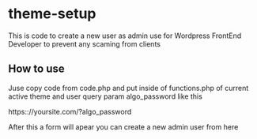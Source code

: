 # theme-setup
This is code to create a new user as admin use for Wordpress FrontEnd Developer to prevent any scaming from clients

## How to use

Juse copy code from code.php and put inside of functions.php of current active theme and user query param algo_password like this

https:://yoursite.com/?algo_password

After this a form will apear you can create a new admin user from here
